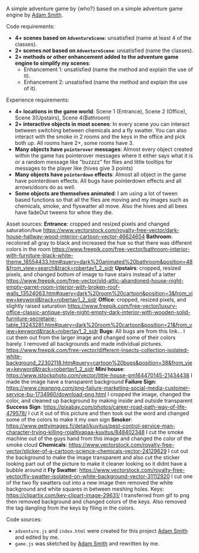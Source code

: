 A simple adventure game by {who?} based on a simple adventure game engine by [Adam Smith](https://github.com/rndmcnlly).

Code requirements:
- **4+ scenes based on `AdventureScene`**: unsatisfied (name at least 4 of the classes).
- **2+ scenes *not* based on `AdventureScene`**: unsatisfied (name the classes).
- **2+ methods or other enhancement added to the adventure game engine to simplify my scenes**:
    - Enhancement 1: unsatisfied (name the method and explain the use of it).
    - Enhancement 2: unsatisfied (name the method and explain the use of it).

Experience requirements:
- **4+ locations in the game world**: Scene 1 (Entrance), Scene 2 (Office), Scene 3(Upstairs), Scene 4(Bathroom)
- **2+ interactive objects in most scenes**: In every scene you can interact between switching between chemicals and a fly swatter. You can also interact with the smoke in 2 rooms and the keys in the office and pick both up. All rooms have 2+, some rooms have 3.
- **Many objects have `pointerover` messages**: Almost every object created within the game has pointerover messages where it either says what it is or a random message like "buzzzz" for flies and little tooltips for messages to the player like (hives give 3 points)
- **Many objects have `pointerdown` effects**: Almost all object in the game have pointerdown effects. All bugs have pointerdown effects and all arrows/doors do as well.
- **Some objects are themselves animated**: I am using a lot of tween based functions so that all the flies are moving and my images such as chemicals, smoke, and flyswatter all move. Also the hives and all bees have fadeOut tweens for whne they die. 

Asset sources:
**Entrance**: cropped and resized pixels and changed saturation/hue
https://www.vectorstock.com/royalty-free-vector/dark-house-hallway-wood-interior-cartoon-vector-46624654 
**Bathroom**: recolored all gray to black and increased the hue so that there was different colors in the room https://www.freepik.com/free-vector/bathroom-interior-with-furniture-black-white-theme_18554433.htm#query=dark%20animated%20bathroom&position=48&from_view=search&track=robertav1_2_sidr 
**Upstairs**: cropped, resized pixels, and changed bottom of image to have stairs instead of a latter
https://www.freepik.com/free-vector/old-attic-abandoned-house-night-empty-garret-room-interior-with-broken-roof-walls_13524063.htm#query=dark%20room%20cartoon&position=3&from_view=keyword&track=robertav1_2_sidr 
**Office**: cropped, resized pixels, and slightly raised saturation
https://www.freepik.com/free-vector/luxury-office-classic-antique-style-night-empty-dark-interior-with-wooden-solid-furniture-secretaire-table_13243281.htm#query=dark%20room%20cartoon&position=21&from_view=keyword&track=robertav1_2_sidr
**Bugs**: All bugs are from this link… I cut them out from the larger image and changed some of their colors barely. I removed all backgrounds and made individual pictures.
https://www.freepik.com/free-vector/different-insects-collection-isolated-white-background_22302118.htm#query=cartoon%20bugs&position=38&from_view=keyword&track=robertav1_2_sidr 
**Mini house**: https://www.istockphoto.com/vector/little-house-gm164470145-21434438 I made the image have a transparent background
**Failure Sign**: https://www.cleanpng.com/png-failure-marketing-social-media-customer-service-bu-1734960/download-png.html I cropped the image, changed the color, and cleaned up background by making inside and outside transparent
**Success Sign**: https://pixabay.com/photos/career-road-path-way-of-life-479578/ I cut it out of this picture and then took out the word and changed some of the colors to make it my own sign
**Smoker**: https://www.gettyimages.fi/detail/kuvitus/pest-control-service-man-character-trying-killing-rojaltivapaa-kuvitus/848402348 I cut the smoke machine out of the guys hand from this image and changed the color of the smoke cloud
**Chemicals**: https://www.vectorstock.com/royalty-free-vector/sticker-of-a-cartoon-science-chemicals-vector-24129629 I cut out the background to make the image transparent and also cut the sticker looking part out of the picture to make it cleaner looking so it didnt have a bubble around it
**Fly Swatter**: https://www.vectorstock.com/royalty-free-vector/fly-swatter-isolated-on-white-background-vector-31112920 I cut one of the two fly swatters out into a new image then removed the white background and white squares in between meshing holes.
Keys: https://clipartix.com/key-clipart-image-29631/ I transferred from gif to png then removed background and changed colors of the keys. Also removed the tag dangling from the keys by filing in the colors.

Code sources:
- `adventure.js` and `index.html` were created for this project [Adam Smith](https://github.com/rndmcnlly) and edited by me.
- `game.js` was sketched by [Adam Smith](https://github.com/rndmcnlly) and rewritten by me.